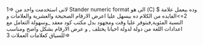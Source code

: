 1=> لانى استخدمت واحد من  Stander numeric format الى هو (C) وده بيعمل علامة $
2=>الفايده من الكلام ده بيسهل عليا اعرض الارقام الصحيحة والعشرية والعلامات و النسبة المئوية,فبتوفر عليا وقت ومجهود  بدل مكتب كود معقد _وسهولة التعامل مع اعدادات اللغة من دولة لدولة احيانا يختلف ,
و عرض الارقام بشكل واضح  ومناسب للسياق كعلامات العملات
3=>

